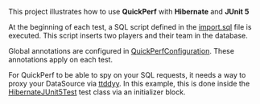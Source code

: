 This project illustrates how to use **QuickPerf** with **Hibernate** and **JUnit 5** 

At the beginning of each test, a SQL script defined in the [import.sql](src/test/resources/import.sql) file is executed.
This script inserts two players and their team in the database.

Global annotations are configured in [QuickPerfConfiguration](src/test/java/org/quickperf/QuickPerfConfiguration.java). These annotations apply on each test.

For QuickPerf to be able to spy on your SQL requests, it needs a way to proxy your DataSource via [ttddyy](https://github.com/ttddyy/datasource-proxy).
In this example, this is done inside the [HibernateJUnit5Test](src/test/java/org/quickperf/sql/HibernateJUnit5Test.java) test class via an initializer block.